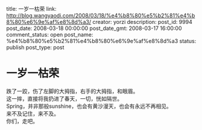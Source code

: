 title: 一岁一枯荣
link: http://blog.wangyaodi.com/2008/03/18/%e4%b8%80%e5%b2%81%e4%b8%80%e6%9e%af%e8%8d%a3/
creator: yorzi
description: 
post_id: 9994
post_date: 2008-03-18 00:00:00
post_date_gmt: 2008-03-17 16:00:00
comment_status: open
post_name: %e4%b8%80%e5%b2%81%e4%b8%80%e6%9e%af%e8%8d%a3
status: publish
post_type: post

# 一岁一枯荣

跌了一跤，伤了左脚的大拇指，右手的大拇指，和眼眉。  
这一摔，直接将我扔进了春天，一切，恍如隔世。  
Spring，并非那般sunshine，也会有黄沙漫天，也会有永远不再相见。  
来不及记住，来不及。  
你们，走吧。